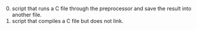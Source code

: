 0. script that runs a C file through the preprocessor and save the result into another file.
1. script that compiles a C file but does not link.

